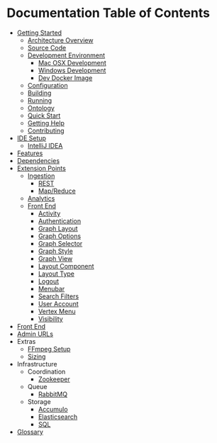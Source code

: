 # Documentation Table of Contents

* [Getting Started](getting-started/index.md)
    * [Architecture Overview](getting-started/architecture-overview.md)
    * [Source Code](getting-started/source-code.md)
    * [Development Environment](getting-started/development-environment.md)
        * [Mac OSX Development](getting-started/mac-osx-development.md)
        * [Windows Development](getting-started/windows-development.md)
        * [Dev Docker Image](getting-started/dev-docker-image.md)
    * [Configuration](getting-started/configuration.md)
    * [Building](getting-started/build.md)
    * [Running](getting-started/running.md)
    * [Ontology](getting-started/ontology.md)
    * [Quick Start](getting-started/quickstart.md)
    * [Getting Help](getting-started/help.md)
    * [Contributing](getting-started/contributing.md)
* [IDE Setup](ide-setup/index.md)
    * [IntelliJ IDEA](ide-setup/intellij.md)
* [Features](features.md)
* [Dependencies](dependencies.md)
* [Extension Points](extension-points/index.md)
    * [Ingestion](extension-points/ingestion/index.md)
        * [REST](extension-points/ingestion/rest.md)
        * [Map/Reduce](extension-points/ingestion/map-reduce.md)
    * [Analytics](extension-points/analytics.md)
    * [Front End](extension-points/front-end/index.md)
        * [Activity](extension-points/front-end/activity/index.md)
        * [Authentication](extension-points/front-end/authentication/index.md)
        * [Graph Layout](extension-points/front-end/graphLayout/index.md)
        * [Graph Options](extension-points/front-end/graphOptions/index.md)
        * [Graph Selector](extension-points/front-end/graphSelector/index.md)
        * [Graph Style](extension-points/front-end/graphStyle/index.md)
        * [Graph View](extension-points/front-end/graphView/index.md)
        * [Layout Component](extension-points/front-end/layout/component.md)
        * [Layout Type](extension-points/front-end/layout/type.md)
        * [Logout](extension-points/front-end/logout/index.md)
        * [Menubar](extension-points/front-end/menubar/index.md)
        * [Search Filters](extension-points/front-end/searchFilters/index.md)
        * [User Account](extension-points/front-end/userAccount/index.md)
        * [Vertex Menu](extension-points/front-end/vertexMenu/index.md)
        * [Visibility](extension-points/front-end/visibility/index.md)
* [Front End](front-end/index.md)
* [Admin URLs](admin-urls.md)
* Extras
    * [FFmpeg Setup](extras/ffmpeg-setup.md)
    * [Sizing](extras/sizing.md)
* Infrastructure
    * Coordination
        * [Zookeeper](infrastructure/coordination/zookeeper.md)
    * Queue
        * [RabbitMQ](infrastructure/queue/rabbitmq.md)
    * Storage
        * [Accumulo](infrastructure/storage/accumulo.md)
        * [Elasticsearch](infrastructure/storage/elasticsearch.md)
        * [SQL](infrastructure/storage/sql.md)
* [Glossary](GLOSSARY.md)

